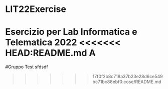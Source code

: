 # LIT22Exercise
Esercizio per Lab Informatica e Telematica 2022
<<<<<<< HEAD:README.md
A
=======
#Gruppo Test
sfdsdf
>>>>>>> 17f0f2b8c718a37b23e28d6ce549bc71bc88ebf0:cose/README.md
